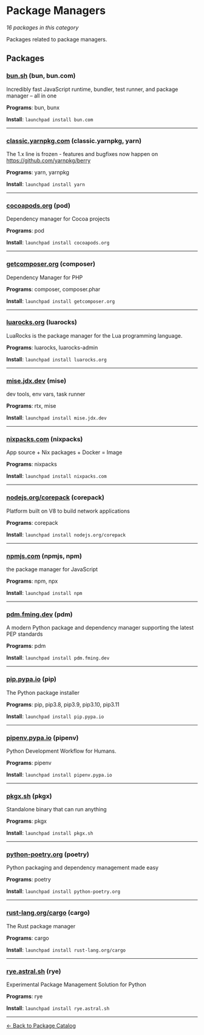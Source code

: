 # Package Managers

*16 packages in this category*

Packages related to package managers.

## Packages

### [bun.sh](../packages/bun.sh/index.md) (bun, bun.com)

Incredibly fast JavaScript runtime, bundler, test runner, and package manager – all in one

**Programs**: bun, bunx

**Install**: `launchpad install bun.com`

---

### [classic.yarnpkg.com](../packages/classic.yarnpkg.com/index.md) (classic.yarnpkg, yarn)

The 1.x line is frozen - features and bugfixes now happen on https://github.com/yarnpkg/berry

**Programs**: yarn, yarnpkg

**Install**: `launchpad install yarn`

---

### [cocoapods.org](../packages/cocoapods.org/index.md) (pod)

Dependency manager for Cocoa projects

**Programs**: pod

**Install**: `launchpad install cocoapods.org`

---

### [getcomposer.org](../packages/getcomposer.org/index.md) (composer)

Dependency Manager for PHP

**Programs**: composer, composer.phar

**Install**: `launchpad install getcomposer.org`

---

### [luarocks.org](../packages/luarocks.org/index.md) (luarocks)

LuaRocks is the package manager for the Lua programming language.

**Programs**: luarocks, luarocks-admin

**Install**: `launchpad install luarocks.org`

---

### [mise.jdx.dev](../packages/mise.jdx.dev/index.md) (mise)

dev tools, env vars, task runner

**Programs**: rtx, mise

**Install**: `launchpad install mise.jdx.dev`

---

### [nixpacks.com](../packages/nixpacks.com/index.md) (nixpacks)

App source + Nix packages + Docker = Image

**Programs**: nixpacks

**Install**: `launchpad install nixpacks.com`

---

### [nodejs.org/corepack](../packages/nodejs.org/corepack/index.md) (corepack)

Platform built on V8 to build network applications

**Programs**: corepack

**Install**: `launchpad install nodejs.org/corepack`

---

### [npmjs.com](../packages/npmjs.com/index.md) (npmjs, npm)

the package manager for JavaScript

**Programs**: npm, npx

**Install**: `launchpad install npm`

---

### [pdm.fming.dev](../packages/pdm.fming.dev/index.md) (pdm)

A modern Python package and dependency manager supporting the latest PEP standards

**Programs**: pdm

**Install**: `launchpad install pdm.fming.dev`

---

### [pip.pypa.io](../packages/pip.pypa.io/index.md) (pip)

The Python package installer

**Programs**: pip, pip3.8, pip3.9, pip3.10, pip3.11

**Install**: `launchpad install pip.pypa.io`

---

### [pipenv.pypa.io](../packages/pipenv.pypa.io/index.md) (pipenv)

 Python Development Workflow for Humans.

**Programs**: pipenv

**Install**: `launchpad install pipenv.pypa.io`

---

### [pkgx.sh](../packages/pkgx.sh/index.md) (pkgx)

Standalone binary that can run anything

**Programs**: pkgx

**Install**: `launchpad install pkgx.sh`

---

### [python-poetry.org](../packages/python-poetry.org/index.md) (poetry)

Python packaging and dependency management made easy

**Programs**: poetry

**Install**: `launchpad install python-poetry.org`

---

### [rust-lang.org/cargo](../packages/rust-lang.org/cargo/index.md) (cargo)

The Rust package manager

**Programs**: cargo

**Install**: `launchpad install rust-lang.org/cargo`

---

### [rye.astral.sh](../packages/rye.astral.sh/index.md) (rye)

Experimental Package Management Solution for Python

**Programs**: rye

**Install**: `launchpad install rye.astral.sh`

---

[← Back to Package Catalog](../package-catalog.md)
